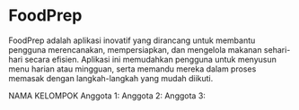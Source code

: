 # FoodPrep
FoodPrep adalah aplikasi inovatif yang dirancang untuk membantu pengguna merencanakan, mempersiapkan, dan mengelola makanan sehari-hari secara efisien. Aplikasi ini memudahkan pengguna untuk menyusun menu harian atau mingguan, serta memandu mereka dalam proses memasak dengan langkah-langkah yang mudah diikuti.

NAMA KELOMPOK 
Anggota 1: 
Anggota 2: 
Anggota 3: 
